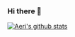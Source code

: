 ### Hi there 👋
[![Aeri's github stats](https://github-readme-stats.vercel.app/api?username=dofl8787&count_private=true}&custom_title=Aeri&bg_color=20,f09819,edde5d,&title_color=ffffff&text_color=ffffff)](https://github.com/anuraghazra/github-readme-stats)



<!--
**dofl8787/dofl8787** is a ✨ _special_ ✨ repository because its `README.md` (this file) appears on your GitHub profile.

Here are some ideas to get you started:

- 🔭 I’m currently working on ...
- 🌱 I’m currently learning ...
- 👯 I’m looking to collaborate on ...
- 🤔 I’m looking for help with ...
- 💬 Ask me about ...
- 📫 How to reach me: ...
- 😄 Pronouns: ...
- ⚡ Fun fact: ...
-->
